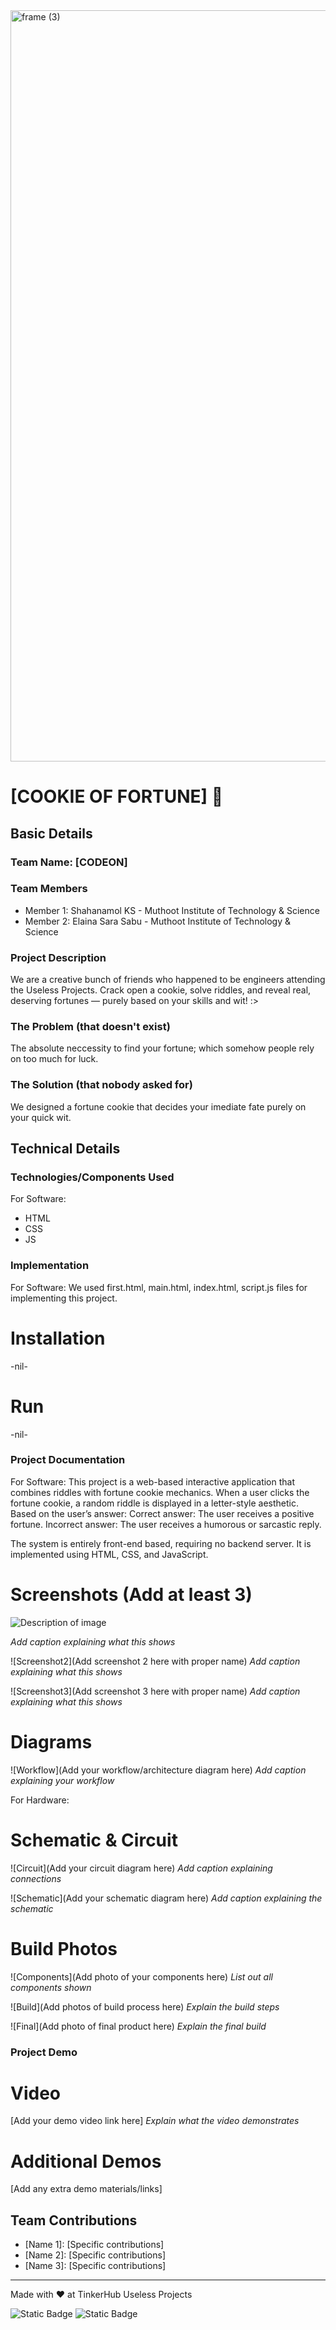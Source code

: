 <img width="3188" height="1202" alt="frame (3)" src="https://github.com/user-attachments/assets/517ad8e9-ad22-457d-9538-a9e62d137cd7" />


# [COOKIE OF FORTUNE] 🎯


## Basic Details
### Team Name: [CODEON]


### Team Members
- Member 1: Shahanamol KS - Muthoot Institute of Technology & Science
- Member 2: Elaina Sara Sabu - Muthoot Institute of Technology & Science 

### Project Description
We are a creative bunch of friends who happened to be engineers attending the Useless Projects. Crack open a cookie, solve riddles, and reveal real, deserving fortunes — purely based on your skills and wit! :>

### The Problem (that doesn't exist)
The absolute neccessity to find your fortune; which somehow people rely on too much for luck.

### The Solution (that nobody asked for)
We designed a fortune cookie that decides your imediate fate purely on your quick wit. 

## Technical Details
### Technologies/Components Used
For Software:
- HTML
- CSS
- JS

### Implementation
For Software: We used first.html, main.html, index.html, script.js files for implementing this project.
# Installation
-nil-

# Run
-nil-

### Project Documentation
For Software:
This project is a web-based interactive application that combines riddles with fortune cookie mechanics.
When a user clicks the fortune cookie, a random riddle is displayed in a letter-style aesthetic. Based on the user’s answer:
Correct answer: The user receives a positive fortune.
Incorrect answer: The user receives a humorous or sarcastic reply.

The system is entirely front-end based, requiring no backend server. It is implemented using HTML, CSS, and JavaScript.

# Screenshots (Add at least 3)
![Description of image](https://drive.google.com/uc?export=view&id=1beQrm00A8rtXKYLu3tC_j1HjfSi_gtZD)


*Add caption explaining what this shows*

![Screenshot2](Add screenshot 2 here with proper name)
*Add caption explaining what this shows*

![Screenshot3](Add screenshot 3 here with proper name)
*Add caption explaining what this shows*

# Diagrams
![Workflow](Add your workflow/architecture diagram here)
*Add caption explaining your workflow*

For Hardware:

# Schematic & Circuit
![Circuit](Add your circuit diagram here)
*Add caption explaining connections*

![Schematic](Add your schematic diagram here)
*Add caption explaining the schematic*

# Build Photos
![Components](Add photo of your components here)
*List out all components shown*

![Build](Add photos of build process here)
*Explain the build steps*

![Final](Add photo of final product here)
*Explain the final build*

### Project Demo
# Video
[Add your demo video link here]
*Explain what the video demonstrates*

# Additional Demos
[Add any extra demo materials/links]

## Team Contributions
- [Name 1]: [Specific contributions]
- [Name 2]: [Specific contributions]
- [Name 3]: [Specific contributions]

---
Made with ❤️ at TinkerHub Useless Projects 

![Static Badge](https://img.shields.io/badge/TinkerHub-24?color=%23000000&link=https%3A%2F%2Fwww.tinkerhub.org%2F)
![Static Badge](https://img.shields.io/badge/UselessProjects--25-25?link=https%3A%2F%2Fwww.tinkerhub.org%2Fevents%2FQ2Q1TQKX6Q%2FUseless%2520Projects)


